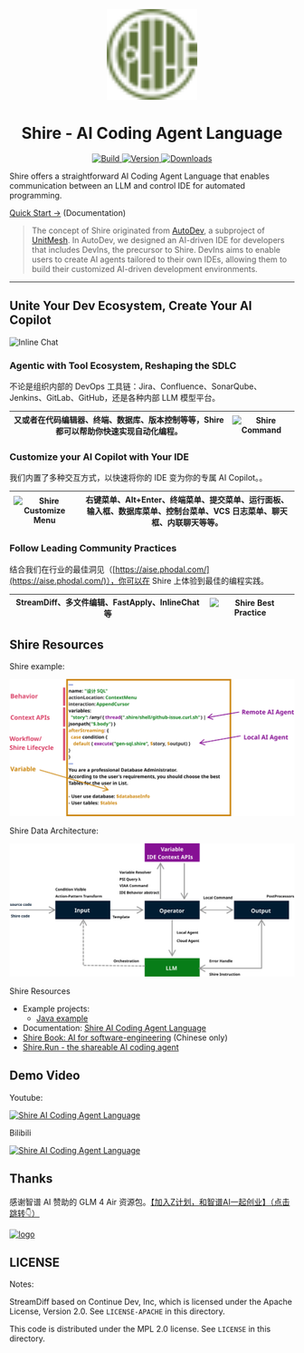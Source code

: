 <p align="center">
  <img src="src/main/resources/META-INF/pluginIcon.svg" width="160px" height="160px"  alt="logo" />
</p>
<h1 align="center">Shire - AI Coding Agent Language</h1>
<p align="center">
  <a href="https://github.com/phodal/shire/actions/workflows/build.yml">
    <img src="https://github.com/phodal/shire/workflows/Build/badge.svg" alt="Build" />
  </a>
  <a href="https://plugins.jetbrains.com/plugin/24549">
    <img src="https://img.shields.io/jetbrains/plugin/v/24549.svg" alt="Version" />
  </a>
  <a href="https://plugins.jetbrains.com/plugin/24549">
    <img src="https://img.shields.io/jetbrains/plugin/d/24549.svg" alt="Downloads" />
  </a>
</p>

Shire offers a straightforward AI Coding Agent Language
that enables communication between an LLM and control IDE for automated programming.

[Quick Start →](https://shire.phodal.com/) (Documentation)

> The concept of Shire originated from [AutoDev](https://github.com/unit-mesh/auto-dev), a subproject
> of [UnitMesh](https://unitmesh.cc/). In AutoDev, we designed an AI-driven IDE for developers that includes DevIns, the
> precursor to Shire. DevIns aims to enable users to create AI agents tailored to their own IDEs, allowing them to build
> their customized AI-driven development environments.

---

## Unite Your Dev Ecosystem, Create Your AI Copilot

![Inline Chat](https://shire.run/images/shire-ecology-system.png)

### Agentic with Tool Ecosystem, Reshaping the SDLC

不论是组织内部的 DevOps 工具链：Jira、Confluence、SonarQube、Jenkins、GitLab、GitHub，还是各种内部 LLM 模型平台。

| 又或者在代码编辑器、终端、数据库、版本控制等等，Shire 都可以帮助你快速实现自动化编程。 | ![Shire Command](https://shire.run/images/shire-command.png) |
|------------------------------------------------|--------------------------------------------------------------|

### Customize your AI Copilot with Your IDE

我们内置了多种交互方式，以快速将你的 IDE 变为你的专属 AI Copilot。。

| ![Shire Customize Menu](https://shire.run/images/shire-customize-menu.png) | 右键菜单、Alt+Enter、终端菜单、提交菜单、运行面板、输入框、数据库菜单、控制台菜单、VCS 日志菜单、聊天框、内联聊天等等。 |
|----------------------------------------------------------------------------|--------------------------------------------------------------------|

### Follow Leading Community Practices

结合我们在行业的最佳洞见（[https://aise.phodal.com/](https://aise.phodal.com/)），你可以在 Shire 上体验到最佳的编程实践。

| StreamDiff、多文件编辑、FastApply、InlineChat 等 | <img src="https://shire.run/images/shire-industry-best-practise.png" alt="Shire Best Practice" width="350"> |
|-----------------------------------------|-------------------------------------------------------------------------------------------------------------|

## Shire Resources

Shire example:

![Shire Cheatsheet](docs/images/shire-sheet.svg)

Shire Data Architecture:

![Shire Data Architecture](docs/images/shire-data-flow.svg)

Shire Resources

- Example projects:
    - [Java example](https://github.com/shire-lang/shire-spring-java-demo)
- Documentation: [Shire AI Coding Agent Language](https://shire.phodal.com/)
- [Shire Book: AI for software-engineering](https://aise.phodal.com/) (Chinese only)
- [Shire.Run - the shareable AI coding agent](https://shire.run/)

## Demo Video

Youtube:

[![Shire AI Coding Agent Language](https://img.youtube.com/vi/z1ijWOL1rFY/0.jpg)](https://www.youtube.com/watch?v=z1ijWOL1rFY)

Bilibili

[![Shire AI Coding Agent Language](https://img.youtube.com/vi/z1ijWOL1rFY/0.jpg)](https://www.bilibili.com/video/BV1Lf421q7S7/)

## Thanks

感谢智谱 AI 赞助的 GLM 4 Air
资源包。[【加入Z计划，和智谱AI一起创业】（点击跳转👇）](https://zhipu-ai.feishu.cn/share/base/form/shrcntPu1mUMhoapEseCJpmUUuf)

<a href="https://zhipu-ai.feishu.cn/share/base/form/shrcntPu1mUMhoapEseCJpmUUuf" target="_blank">
    <img src="https://aise.phodal.com/images/zhipu-z-plan.svg" width="256px" height="auto"  alt="logo" />
</a>

## LICENSE

Notes:

StreamDiff based on Continue Dev, Inc, which is licensed under the Apache License, Version 2.0. See `LICENSE-APACHE` in this directory.

This code is distributed under the MPL 2.0 license. See `LICENSE` in this directory.
